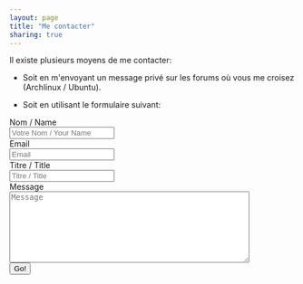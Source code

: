 ```yaml
---
layout: page
title: "Me contacter"
sharing: true
---
```


Il existe plusieurs moyens de me contacter:

  * Soit en m'envoyant un message privé sur les forums où vous me croisez (Archlinux / Ubuntu).

  * Soit en utilisant le formulaire suivant:

<form action="http://getsimpleform.com/messages?form_api_token=08085bbd8d22279d2d3fa969a4d250a0" method="post">
  <input type='hidden' name='redirect_to' value='http://tetedulinuxien.fr/merci.html' />
  <label for='name'>Nom / Name</label>
  <br/>
  <input name='content' type='text' id='name' placeholder='Votre Nom / Your Name' />
  <br/>
  <label for='email'>Email</label>
  <br/>
  <input name='content' type='text' id='email' placeholder='Email' />
  <br/>
  <label for='title'>Titre / Title</label>
  <br/>
  <input name='content' type='text' id='title' placeholder='Titre / Title' />
  <br/>
  <label for='email'>Message</label>
  <br/>
  <textarea name="message" id='message' placeholder='Message' rows='8' cols='50'></textarea>
  <br/>
  <input type='submit' value='Go!' />
</form>
